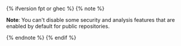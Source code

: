 {% ifversion fpt or ghec %}
{% note %}

**Note**: You can't disable some security and analysis features that are enabled by default for public repositories.

{% endnote %}
{% endif %}
